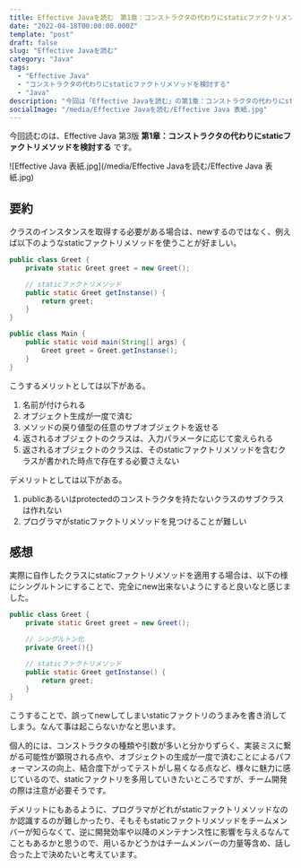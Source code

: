 ```yaml
---
title: Effective Javaを読む　第1章：コンストラクタの代わりにstaticファクトリメソッドを検討する
date: "2022-04-18T00:00:00.000Z"
template: "post"
draft: false
slug: "Effective Javaを読む"
category: "Java"
tags:
  - "Effective Java"
  - "コンストラクタの代わりにstaticファクトリメソッドを検討する"
  - "Java"
description: "今回は「Effective Javaを読む」の第1章：コンストラクタの代わりにstaticファクトリメソッドを検討するを読みたいと思います。"
socialImage: "/media/Effective Javaを読む/Effective Java 表紙.jpg"
---
```

今回読むのは、Effective Java 第3版 **第1章：コンストラクタの代わりにstaticファクトリメソッドを検討する** です。

![Effective Java 表紙.jpg](/media/Effective Javaを読む/Effective Java 表紙.jpg)
## 要約
クラスのインスタンスを取得する必要がある場合は、newするのではなく、例えば以下のようなstaticファクトリメソッドを使うことが好ましい。<br>
```Java
public class Greet {
	private static Greet greet = new Greet();

	// staticファクトリメソッド
	public static Greet getInstanse() {
		return greet;
	}
}
```
```Java
public class Main {
	public static void main(String[] args) {
		Greet greet = Greet.getInstanse();
	}
}
```
こうするメリットとしては以下がある。
1. 名前が付けられる
1. オブジェクト生成が一度で済む
1. メソッドの戻り値型の任意のサブオブジェクトを返せる
1. 返されるオブジェクトのクラスは、入力パラメータに応じて変えられる
1. 返されるオブジェクトのクラスは、そのstaticファクトリメソッドを含むクラスが書かれた時点で存在する必要さえない

デメリットとしては以下がある。
1. publicあるいはprotectedのコンストラクタを持たないクラスのサブクラスは作れない
1. プログラマがstaticファクトリメソッドを見つけることが難しい

## 感想
実際に自作したクラスにstaticファクトリメソッドを適用する場合は、以下の様にシングルトンにすることで、完全にnew出来ないようにすると良いなと感じました。
```Java
public class Greet {
	private static Greet greet = new Greet();

	// シングルトン化
	private Greet(){}

	// staticファクトリメソッド
	public static Greet getInstanse() {
		return greet;
	}
}
```
こうすることで、誤ってnewしてしまいstaticファクトリのうまみを書き消してしまう。なんて事は起こらないかなと思います。<br>

個人的には、コンストラクタの種類や引数が多いと分かりずらく、実装ミスに繋がる可能性が顕現される点や、オブジェクトの生成が一度で済むことによるパフォーマンスの向上、結合度下がってテストがし易くなる点など、様々に魅力に感じているので、staticファクトリを多用していきたいところですが、チーム開発の際は注意が必要そうです。

デメリットにもあるように、プログラマがどれがstaticファクトリメソッドなのか認識するのが難しかったり、そもそもstaticファクトリメソッドをチームメンバーが知らなくて、逆に開発効率や以降のメンテナンス性に影響を与えるなんてこともあるかと思うので、用いるかどうかはチームメンバーの力量等含め、話し合った上で決めたいと考えています。